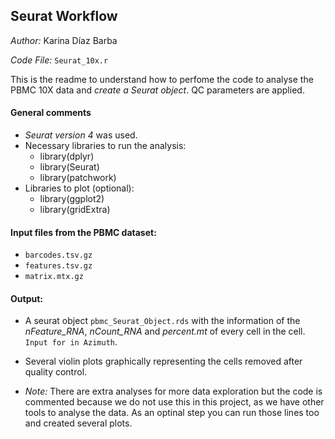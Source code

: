 ## Seurat Workflow
_Author:_ Karina Díaz Barba

_Code File:_ `Seurat_10x.r`

This is the readme to understand how to perfome the code to analyse the PBMC 10X data and _create a Seurat object_. QC parameters are applied.

#### General comments
- _Seurat version 4_ was used.
- Necessary libraries to run the analysis:
    - library(dplyr)
    - library(Seurat)
    - library(patchwork)
- Libraries to plot (optional):
    - library(ggplot2)
    - library(gridExtra)

#### Input files from the PBMC dataset:
- `barcodes.tsv.gz`
- `features.tsv.gz`
- `matrix.mtx.gz`

#### Output:
- A seurat object `pbmc_Seurat_Object.rds` with the information of the _nFeature_RNA_, _nCount_RNA_ and _percent.mt_ of every cell in the cell. `Input for in Azimuth`.
- Several violin plots graphically representing the cells removed after quality control.

- _Note:_ There are extra analyses for more data exploration but the code is commented because we do not use this in this project, as we have other tools to analyse the data. As an optinal step you can run those lines too and created several plots. 

